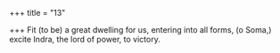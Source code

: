 +++
title = "13"

+++
Fit (to be) a great dwelling for us, entering into all forms, (o Soma,) excite Indra, the lord of power, to victory.